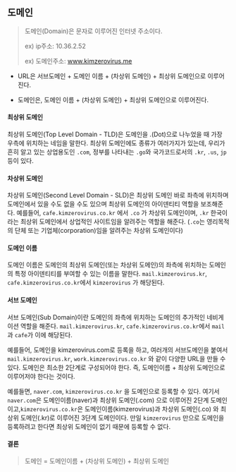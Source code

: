 ## 도메인

>  도메인(Domain)은 문자로 이루어진 인터넷 주소이다.<br/>
>
> ex) ip주소: 10.36.2.52<br/>
>
> ex) 도메인주소: www.kimzerovirus.me

- URL은  서브도메인 + 도메인 이름 + (차상위 도메인) + 최상위 도메인으로 이루어진다.

- 도메인은, 도메인 이름 +  (차상위 도메인) + 최상위 도메인으로 이루어진다.

#### 최상위 도메인

최상위 도메인(Top Level Domain - TLD)은 도메인을 .(Dot)으로 나누었을 때 가장 우측에 위치하는 네임을 말한다. 최상위 도메인에도 종류가 여러가지가 있는데, 우리가 흔히 알고 있는 상업용도인 `.com`, 정부를 나타내는 `.go`와  국가코드로서의 `.kr`, `.us`, `jp` 등이 있다.

#### 차상위 도메인

차상위 도메인(Second Level Domain - SLD)은 최상위 도메인 바로 좌측에 위치하며 도메인에서 있을 수도 없을 수도 있으며 최상위 도메인의 아이덴티티 역할을 보조해준다. 예를들어, `cafe.kimzerovirus.co.kr` 에서 `.co` 가 차상위 도메인이며, `.kr` 한국이라는 최상위 도메인에서 상업적인 사이트임을 알려주는 역할을 해준다. (`.co`는 영리목적의 단체 또는 기업체(corporation)임을 알려주는 차상위 도메인이다)

#### 도메인 이름

도메인 이름은 도메인의 최상위 도메인(또는 차상위 도메인)의 좌측에 위치하는 도메인의 특정 아이덴티티를 부여할 수 있는 이름을 말한다. `mail.kimzerovirus.kr`, `cafe.kimzerovirus.co.kr`에서 `kimzerovirus` 가 해당된다.

#### 서브 도메인

서브 도메인(Sub Domain)이란 도메인의 좌측에 위치하는 도메인의 추가적인 네비게이션 역할을 해준다.  `mail.kimzerovirus.kr`, `cafe.kimzerovirus.co.kr`에서  `mail`과 `cafe`가 이에 해당된다.<br/>

예를들어, 도메인을 kimzerovirus.com로 등록을 하고, 여러개의 서브도메인을 붙여서 `mail.kimzerovirus.kr`, `work.kimzerovirus.co.kr` 와 같이 다양한 URL을 만들 수 있다. 도메인은 최소한 2단계로 구성되어야 한다. 즉, 도메인이름 + 최상위 도메인으로 이루어저야 한다는 것이다. <br/>

예를들면, `naver.com`, `kimzerovirus.co.kr` 을 도메인으로 등록할 수 있다. 여기서 `naver.com`은 도메인이름(naver)과 최상위 도메인(.com) 으로 이루어진 2단계 도메인이고,`kimzerovirus.co.kr`은 도메인이름(kimzerovirus)과 차상위 도메인(.co) 와 최상위 도메인(.kr)로 이루어진 3단계 도메인이다. 만일 `kimzerovirus` 만으로 도메인을 등록하려고 한다면 최상위 도메인이 없기 때문에 등록할 수 없다.

#### 결론

> 도메인 =  도메인이름 + (차상위 도메인) + 최상위 도메인


